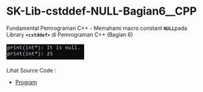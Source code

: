 # SK-Lib-cstddef-NULL-Bagian6__CPP
Fundamental Pemrograman C++ - Memahami macro constant <code><b>NULL</b></code>pada Library <code><b>&lt;cstddef></b></code> di Pemrograman C++ (Bagian 6)<br><br>
<img src="https://github.com/RizkyKhapidsyah/SK-Lib-cstddef-NULL-Bagian6__CPP/blob/master/SK-Lib-cstddef-NULL-Bagian6__CPP/result/001.PNG"><br><br>
Lihat Source Code : <br>
- <a href="https://github.com/RizkyKhapidsyah/SK-Lib-cstddef-NULL-Bagian6__CPP/blob/master/SK-Lib-cstddef-NULL-Bagian6__CPP/Source.cpp">Program</a>
